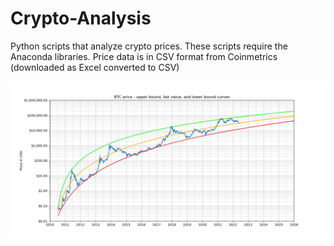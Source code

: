 # Crypto-Analysis

Python scripts that analyze crypto prices. These scripts require the Anaconda libraries. Price data is in CSV format from Coinmetrics (downloaded as Excel converted to CSV)

![alt text](btc_price.jpeg?raw=true)
